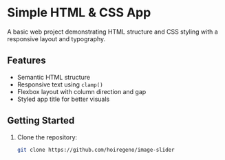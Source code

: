 # Simple HTML & CSS App

A basic web project demonstrating HTML structure and CSS styling with a responsive layout and typography.

## Features
- Semantic HTML structure
- Responsive text using `clamp()`
- Flexbox layout with column direction and gap
- Styled app title for better visuals

## Getting Started
1. Clone the repository:
   ```bash
   git clone https://github.com/hoiregeno/image-slider

